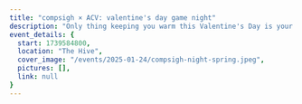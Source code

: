 ```yaml
---
title: "compsigh × ACV: valentine's day game night"
description: "Only thing keeping you warm this Valentine's Day is your overheating laptop? Join compsigh & ACV for game night & chocolate making THIS FRIDAY 2/14 at 6pm in the Social Hive (first floor of Harney) for snacks, games, and good vibes. We'll see you then"
event_details: {
  start: 1739584800,
  location: "The Hive",
  cover_image: "/events/2025-01-24/compsigh-night-spring.jpeg",
  pictures: [],
  link: null
}
---
```


